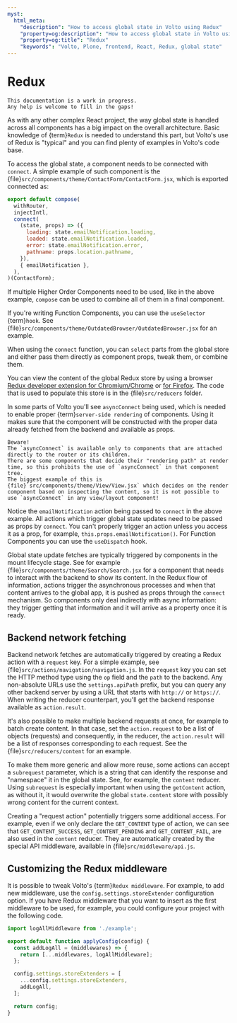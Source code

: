 ```yaml
---
myst:
  html_meta:
    "description": "How to access global state in Volto using Redux"
    "property=og:description": "How to access global state in Volto using Redux"
    "property=og:title": "Redux"
    "keywords": "Volto, Plone, frontend, React, Redux, global state"
---
```


# Redux

```{note}
This documentation is a work in progress.
Any help is welcome to fill in the gaps!
```

As with any other complex React project, the way global state is handled across all components has a big impact on the overall architecture.
Basic knowledge of {term}`Redux` is needed to understand this part, but Volto's use of Redux is "typical" and you can find plenty of examples in Volto's code base.

To access the global state, a component needs to be connected with `connect`.
A simple example of such component is the {file}`src/components/theme/ContactForm/ContactForm.jsx`, which is exported connected as:

```jsx
export default compose(
  withRouter,
  injectIntl,
  connect(
    (state, props) => ({
      loading: state.emailNotification.loading,
      loaded: state.emailNotification.loaded,
      error: state.emailNotification.error,
      pathname: props.location.pathname,
    }),
    { emailNotification },
  ),
)(ContactForm);
```

If multiple Higher Order Components need to be used, like in the above example, `compose` can be used to combine all of them in a final component.

If you're writing Function Components, you can use the `useSelector` {term}`hook`.
See {file}`src/components/theme/OutdatedBrowser/OutdatedBrowser.jsx` for an example.

When using the `connect` function, you can `select` parts from the global store and either pass them directly as component props, tweak them, or combine them.

You can view the content of the global Redux store by using a browser [Redux developer extension for Chromium/Chrome](https://chromewebstore.google.com/detail/redux-devtools/lmhkpmbekcpmknklioeibfkpmmfibljd) or [for Firefox](https://addons.mozilla.org/en-US/firefox/addon/reduxdevtools/).
The code that is used to populate this store is in the {file}`src/reducers` folder.

In some parts of Volto you'll see `asyncConnect` being used, which is needed to enable proper {term}`server-side rendering` of components.
Using it makes sure that the component will be constructed with the proper data already fetched from the backend and available as props.

```{note}
Beware!
The `asyncConnect` is available only to components that are attached directly to the router or its children.
There are some components that decide their "rendering path" at render time, so this prohibits the use of `asyncConnect` in that component tree.
The biggest example of this is {file}`src/components/theme/View/View.jsx` which decides on the render component based on inspecting the content, so it is not possible to use `asyncConnect` in any view/layout component!
```

Notice the `emailNotification` action being passed to `connect` in the above example.
All actions which trigger global state updates need to be passed as props by `connect`.
You can't properly trigger an action unless you access it as a prop, for example, `this.props.emailNotification()`.
For Function Components you can use the `useDispatch` hook.

Global state update fetches are typically triggered by components in the mount lifecycle stage.
See for example {file}`src/components/theme/Search/Search.jsx` for a component that needs to interact with the backend to show its content.
In the Redux flow of information, actions trigger the asynchronous processes and when that content arrives to the global app, it is pushed as props through the `connect` mechanism.
So components only deal indirectly with async information: they trigger getting that information and it will arrive as a property once it is ready.

## Backend network fetching

Backend network fetches are automatically triggered by creating a Redux action with a `request` key.
For a simple example, see {file}`src/actions/navigation/navigation.js`.
In the `request` key you can set the HTTP method type using the `op` field and the `path` to the backend.
Any non-absolute URLs use the `settings.apiPath` prefix, but you can query any other backend server by using a URL that starts with `http://` or `https://`.
When writing the reducer counterpart, you'll get the backend response available as `action.result`.

It's also possible to make multiple backend requests at once, for example to batch create content.
In that case, set the `action.request` to be a list of objects (requests) and consequently, in the reducer, the `action.result` will be a list of responses corresponding to each request.
See the {file}`src/reducers/content` for an example.

To make them more generic and allow more reuse, some actions can accept a `subrequest` parameter, which is a string that can identify the response and "namespace" it in the global state.
See, for example, the `content` reducer.
Using `subrequest` is especially important when using the `getContent` action, as without it, it would overwrite the global `state.content` store with possibly wrong content for the current context.

Creating a "request action" potentially triggers some additional access.
For example, even if we only declare the `GET_CONTENT` type of action, we can see that `GET_CONTENT_SUCCESS`, `GET_CONTENT_PENDING` and `GET_CONTENT_FAIL`, are also used in the `content` reducer.
They are automatically created by the special API middleware, available in {file}`src/middleware/api.js`.

## Customizing the Redux middleware

It is possible to tweak Volto's {term}`Redux middleware`.
For example, to add new middleware, use the `config.settings.storeExtender` configuration option.
If you have Redux middleware that you want to insert as the first middleware to be used, for example, you could configure your project with the following code.

```js
import logAllMiddleware from './example';

export default function applyConfig(config) {
  const addLogAll = (middlewares) => {
    return [...middlewares, logAllMiddleware];
  };

  config.settings.storeExtenders = [
    ...config.settings.storeExtenders,
    addLogAll,
  ];

  return config;
}
```
